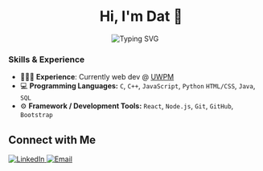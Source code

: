 <div id="user-content-toc" align="center">
  <ul>
    <summary><h1 align="center"> Hi,  I'm Dat 👋 </h1></summary>
  </ul>
</div>
<p align="center">
	<img src="https://readme-typing-svg.demolab.com? font=Fira+Code&pause=1000&width=435&lines=Self-Taught+Full+Stack+Developer;UWaterloo+Computer+Science+Student" alt="Typing SVG" />
</p>

### Skills & Experience
- 👨🏻‍💻 **Experience**: Currently web dev @ <a href="https://uwpm.club/">UWPM</a>
- 💻 **Programming Languages:** `C`, `C++`, `JavaScript`, `Python`  `HTML/CSS`, `Java`, `SQL`
- ⚙️ **Framework / Development Tools:** `React`, `Node.js`, `Git`, `GitHub`, `Bootstrap`
  
<h2> Connect with Me </h2>
   <a href="https://www.linkedin.com/in/datbui246/" target="_blank">
    <img alt="LinkedIn" src="https://img.shields.io/badge/LinkedIn-0077B5?style=for-the-badge&logo=linkedin&logoColor=white">
  </a>   
     <a href="dhqbui@uwaterloo.ca" target="_blank">
    <img alt="Email" src="https://img.shields.io/badge/Gmail-D14836?style=for-the-badge&logo=gmail&logoColor=white">
  </a>    
  <br/>